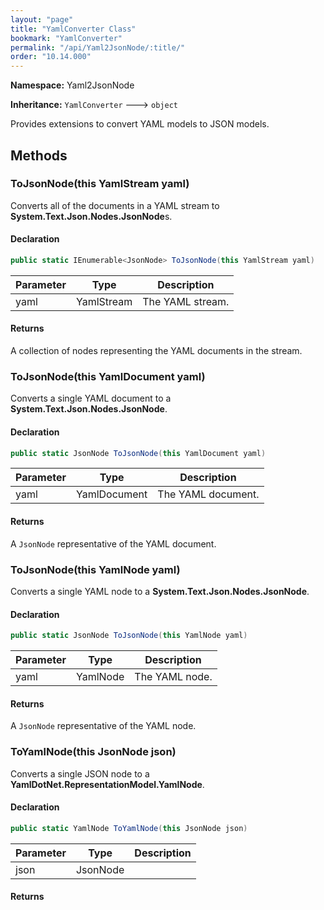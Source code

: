 ```yaml
---
layout: "page"
title: "YamlConverter Class"
bookmark: "YamlConverter"
permalink: "/api/Yaml2JsonNode/:title/"
order: "10.14.000"
---
```

**Namespace:** Yaml2JsonNode

**Inheritance:**
`YamlConverter`
 🡒 
`object`

Provides extensions to convert YAML models to JSON models.

## Methods

### ToJsonNode(this YamlStream yaml)

Converts all of the documents in a YAML stream to **System.Text.Json.Nodes.JsonNode**s.

#### Declaration

```c#
public static IEnumerable<JsonNode> ToJsonNode(this YamlStream yaml)
```

| Parameter | Type | Description |
|---|---|---|
| yaml | YamlStream | The YAML stream. |


#### Returns

A collection of nodes representing the YAML documents in the stream.

### ToJsonNode(this YamlDocument yaml)

Converts a single YAML document to a **System.Text.Json.Nodes.JsonNode**.

#### Declaration

```c#
public static JsonNode ToJsonNode(this YamlDocument yaml)
```

| Parameter | Type | Description |
|---|---|---|
| yaml | YamlDocument | The YAML document. |


#### Returns

A `JsonNode` representative of the YAML document.

### ToJsonNode(this YamlNode yaml)

Converts a single YAML node to a **System.Text.Json.Nodes.JsonNode**.

#### Declaration

```c#
public static JsonNode ToJsonNode(this YamlNode yaml)
```

| Parameter | Type | Description |
|---|---|---|
| yaml | YamlNode | The YAML node. |


#### Returns

A `JsonNode` representative of the YAML node.

### ToYamlNode(this JsonNode json)

Converts a single JSON node to a **YamlDotNet.RepresentationModel.YamlNode**.

#### Declaration

```c#
public static YamlNode ToYamlNode(this JsonNode json)
```

| Parameter | Type | Description |
|---|---|---|
| json | JsonNode |  |


#### Returns



